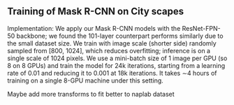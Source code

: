 ## Training of Mask R-CNN on City scapes

Implementation: We apply our Mask R-CNN models with
the ResNet-FPN-50 backbone; we found the 101-layer
counterpart performs similarly due to the small dataset size.
We train with image scale (shorter side) randomly sampled
from [800, 1024], which reduces overfitting; inference is on
a single scale of 1024 pixels. We use a mini-batch size of
1 image per GPU (so 8 on 8 GPUs) and train the model
for 24k iterations, starting from a learning rate of 0.01 and
reducing it to 0.001 at 18k iterations. It takes ∼4 hours of
training on a single 8-GPU machine under this setting.


Maybe add more transforms to fit better to naplab dataset